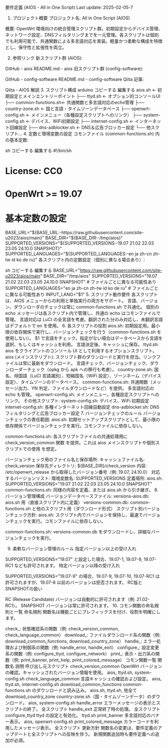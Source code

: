 要件定義 (AIOS - All in One Script)
Last update: 2025-02-05-7

1. プロジェクト概要
プロジェクト名:
All in One Script (AIOS)

概要:
OpenWrt 環境向けの統合管理スクリプト群。初期設定からデバイス管理、ネットワーク設定、DNSフィルタリングまでを一元管理。各スクリプトは個別でも利用可能で、共通関数による多言語対応を実装。軽量かつ柔軟な構成を特徴とし、保守性と拡張性を両立。

2. 参照リンク
新スクリプト群 (AIOS):

GitHub - aios
README.md - aios
旧スクリプト群 (config-software):

GitHub - config-software
README.md - config-software
Qiita 記事:

Qiita - AIOS 解説
3. スクリプト構成
arduino
コピーする
編集する
aios.sh                  ← 初期設定とメインエントリーポイント
  ├── ttyd.sh            ← オプション的コンソールUI
  ├── common-functions.sh← 共通関数と多言語対応のecho管理
  ├── country-zone.sh    ← 国と言語・タイムゾーンデータベース
  ├── openwrt-config.sh  ← メインメニュー（各種設定スクリプトへのリンク）
       ├── system-config.sh     ← デバイス、WiFi初期設定
       ├── internet-config.sh   ← インターネット回線設定
       ├── dns-adblocker.sh     ← DNS＆広告ブロッカー設定
       └── 他スクリプト...
4. 定数と環境変数の設定
コモンファイル (common-functions.sh) 内の基本定数:

sh
コピーする
編集する
#!/bin/sh
# License: CC0
# OpenWrt >= 19.07

# 基本定数の設定
BASE_URL="${BASE_URL:-https://raw.githubusercontent.com/site-u2023/aios/main}"
BASE_DIR="${BASE_DIR:-/tmp/aios}"
SUPPORTED_VERSIONS="${SUPPORTED_VERSIONS:-19.07 21.02 22.03 23.05 24.10.0 SNAPSHOT}"
SUPPORTED_LANGUAGES="${SUPPORTED_LANGUAGES:-en ja zh-cn zh-tw id ko de ru}"
各スクリプト内の定数設定（個別に異なる場合あり）:

sh
コピーする
編集する
BASE_URL="https://raw.githubusercontent.com/site-u2023/aios/main"
BASE_DIR="/tmp/aios"
SUPPORTED_VERSIONS="19.07 21.02 22.03 23.05 24.10.0 SNAPSHOT"  # ファイルごとに異なる可能性あり
SUPPORTED_LANGUAGES="en ja zh-cn zh-tw id ko de ru"  # ファイルごとに異なる可能性あり
INPUT_LANG="$1"
5. スクリプト動作要件
各スクリプトは、AIOS メニューからの利用と単独実行の両方をサポート。
言語、バージョン、ダウンローダのチェックは常に common-functions.sh で共通化。
個別の echo メッセージは各スクリプト内で管理し、共通の echo はコモンファイルで管理。
言語対応は LuCI の全言語を考慮。翻訳された分のみ対応し、未翻訳言語はデフォルトで en を使用。
6. 各スクリプトの役割
aios.sh:
初期設定用。最小限の依存関係で実行し、バージョンチェックを行う（common-functions.sh を使用しない）。
$1 で言語をチェック。指定がない場合はデータベースから言語を選択、もしくはキャッシュを利用。
言語決定後、キャッシュに保存。
ttyd.sh:
aios をクライアントのコンソール UI として利用するオプションスクリプト。
aios (メインスクリプト):
スクリプト群のダウンロードと実行を担当。リンクファイルは常に最新をダウンロード。
言語チェック、バージョンチェック、ダウンローダーチェック（opkg から apk への移行も考慮）。
country-zone.sh:
国名、母国語（LuCI 言語識別）、短縮国名（WiFi 設定）、ゾーンネーム（デバイス設定）、タイムゾーンのデータベース。
common-functions.sh:
共通関数（メッセージ出力、YN 判定、ファイルダウンロードなど）を提供。
多言語対応の echo も管理。
openwrt-config.sh:
メインメニュー。各種設定スクリプトへのリンク。
その他スクリプト:
system-config.sh: デバイス、WiFi 初期設定
internet-config.sh: 各種インターネット回線自動設定
dns-adblocker.sh: DNS フィルタリングと広告ブロッカー設定
7. バージョンチェックのルール
バージョンチェックの責任範囲:
aios.sh:
初期セットアップスクリプトとして、最小限の依存関係でバージョンチェックを実行。コモンファイルに依存しない。

common-functions.sh:
各スクリプトファイルの共通処理用に check_version_common 関数 を提供。これは aios メインスクリプトや個別スクリプトでの使用 を想定。

バージョンチェック用のファイル名と保存場所:
キャッシュファイル名: check_version
保存先ディレクトリ: ${BASE_DIR}/check_version
内容: /etc/openwrt_release から取得したバージョン番号（例: 19.07, 24.10.0）
対応するバージョンリスト:
環境変数名: SUPPORTED_VERSIONS
定義場所:
aios.sh: SUPPORTED_VERSIONS="19.07 21.02 22.03 23.05 24.10.0 SNAPSHOT"
common-functions.sh: 同様の内容を定義、または aios.sh から引き継ぎ。
8. バージョン管理構成
バージョンデータベースファイル:
versions-aios.db: aios.sh 用（直接スクリプト内に定義）
versions-common.db: common-functions.sh と他のスクリプト用（ダウンロード形式）
スクリプト別バージョンチェック方針:
aios.sh:
スクリプト内でバージョンを保持し、最速でバージョンチェックを実行。コモンファイルに依存しない。

common-functions.sh:
versions-common.db をダウンロードし、詳細なバージョンチェックを実行。

9. 柔軟なバージョン管理のルール
指定バージョン以上の受け入れ

SUPPORTED_VERSIONS="19.07" と設定した場合、19.07-1, 19.07-9, 19.07-RC1 なども許可されます。
特定バージョン以降の受け入れ

SUPPORTED_VERSIONS="19.07-9" の場合、19.07-9, 19.07-10, 19.07-RC1 は許可されますが、19.07-8 以前のバージョンは拒否されます。
RC版とSNAPSHOTの扱い

RC (Release Candidate) バージョンは自動的に許可されます（例: 21.02-RC1）。
SNAPSHOT バージョンは常に許可されます。
10. コモン関数の命名規則と一覧
命名規則
関数名は機能ごとにプレフィックスを付け、役割を明確にします。

check_: 状態確認系の関数（例: check_version_common, check_language_common）
download_: ファイルダウンロード系の関数（例: download_common_functions, download_country_zone）
handle_: エラー処理および制御系の関数（例: handle_error, handle_exit）
configure_: 設定変更系の関数（例: configure_ttyd, configure_network）
print_: 表示・出力系の関数（例: print_banner, print_help, print_colored_message）
コモン関数一覧
関数名	説明	呼び出し元スクリプト
check_version_common	OpenWrt バージョンの確認。キャッシュされたバージョン情報を使用。	aios, ttyd.sh, system-config.sh
check_language_common	言語キャッシュの確認および設定。	aios, ttyd.sh, internet-config.sh
download_common_functions	common-functions.sh のダウンロードと読み込み。	aios.sh, ttyd.sh, 他全て
download_country_zone	country-zone.sh（国・タイムゾーンデータ）のダウンロード。	aios, system-config.sh
handle_error	エラーメッセージの表示とスクリプトの終了。	全スクリプト
handle_exit	正常終了時の処理。	全スクリプト
configure_ttyd	ttyd の設定と有効化。	ttyd.sh
print_banner	多言語対応のバナー表示。	aios, openwrt-config.sh
print_colored_message	カラーコードを利用したメッセージ表示。	全スクリプト
更新方針
関数名の変更は、要件定義のアップデートと全スクリプトへの反映を伴う。
新規関数追加時も要件定義への追加が必須。
